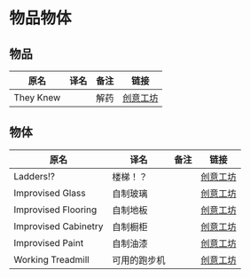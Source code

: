 # 物品物体

## 物品

| 原名      | 译名 | 备注 | 链接                                                                          |
| --------- | ---- | ---- | ----------------------------------------------------------------------------- |
| They Knew |      | 解药 | [创意工坊](https://steamcommunity.com/sharedfiles/filedetails/?id=2725378876) |

## 物体

| 原名                 | 译名         | 备注 | 链接                                                                          |
| -------------------- | ------------ | ---- | ----------------------------------------------------------------------------- |
| Ladders!?            | 楼梯！？     |      | [创意工坊](https://steamcommunity.com/sharedfiles/filedetails/?id=2737665235) |
| Improvised Glass     | 自制玻璃     |      | [创意工坊](https://steamcommunity.com/sharedfiles/filedetails/?id=2800412098) |
| Improvised Flooring  | 自制地板     |      | [创意工坊](https://steamcommunity.com/sharedfiles/filedetails/?id=2790428261) |
| Improvised Cabinetry | 自制橱柜     |      | [创意工坊](https://steamcommunity.com/sharedfiles/filedetails/?id=2810378872) |
| Improvised Paint     | 自制油漆     |      | [创意工坊](https://steamcommunity.com/sharedfiles/filedetails/?id=2789503316) |
| Working Treadmill    | 可用的跑步机 |      | [创意工坊](https://steamcommunity.com/sharedfiles/filedetails/?id=2752895143) |
